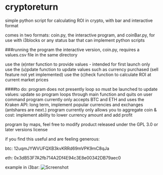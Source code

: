# cryptoreturn
simple python script for calculating ROI in crypto, with bar and interactive format

comes in two formats: coin.py, the interactive program, and coinBar.py, for use with i3blocks or any status bar that can implement python scripts

###running the program
the interactive version, coin.py, requires a values.csv file in the same directory

use the (e)nter function to provide values - intended for first launch only
use the (u)pdate function to update values such as currency purchased (sell feature not yet implemented)
use the (c)heck function to calculate ROI at current market prices

####to do:
program does not presently loop so must be launched to update values: update so program loops through main function and quits on user command
program currently only accepts BTC and ETH and uses the Kraken API: long term, implement popular currencies and exchanges (antshares are next.)
program currently only allows you to aggregate coin & cost: implement ability to lower currency amount and add profit


program by maps, feel free to modify
product released under the GPL 3.0 or later versions license


if you find this useful and are feeling generous:

btc: 12uqmJYWVUFQXB3kvKRRd69mVPK9mC8qJa

eth: 0x3dB53F7A2fb714A2Df4E94c3E8e00342DB79aec0

example in i3bar:
![Screenshot](https://raw.githubusercontent.com/mistermaps/cryptoreturn/master/barExample.png)
